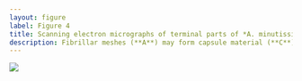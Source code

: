 ```yaml
---
layout: figure
label: Figure 4
title: Scanning electron micrographs of terminal parts of *A. minutissimum* cells at potentially different encapsulation stages of xenic biofilms (scale bars: 1 µm).
description: Fibrillar meshes (**A**) may form capsule material (**C**) by denser growth and cross-linking of fibrils (**B**). Depicted samples were taken from stationary, 11 to 31 days old cultures.
---
```

<img src="data/F4-material.png">
